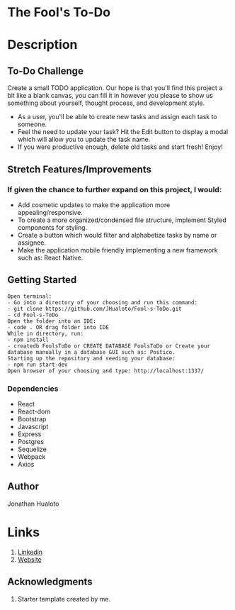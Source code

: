 # The Fool's To-Do

# Description

## To-Do Challenge
Create a small TODO application. Our hope is that you'll find this project a bit like a blank canvas, you can fill it in however you please to show us something about yourself, thought process, and development style. 

* As a user, you'll be able to create new tasks and assign each task to someone. 
* Feel the need to update your task? Hit the Edit button to display a modal which will allow you to update the task name. 
* If you were productive enough, delete old tasks and start fresh! Enjoy!

## Stretch Features/Improvements

### If given the chance to further expand on this project, I would:
- Add cosmetic updates to make the application more appealing/responsive.
- To create a more organized/condensed file structure, implement Styled components for styling.
- Create a button which would filter and alphabetize tasks by name or assignee.
- Make the application mobile friendly implementing a new framework such as: React Native.

## Getting Started 

```
Open terminal:
- Go into a directory of your choosing and run this command:
- git clone https://github.com/JHualoto/Fool-s-ToDo.git
- cd Fool-s-ToDo
Open the folder into an IDE:
- code . OR drag folder into IDE
While in directory, run:
- npm install
- createdb FoolsToDo or CREATE DATABASE FoolsToDo or Create your database manually in a database GUI such as: Postico.
Starting up the repository and seeding your database:
- npm run start-dev
Open browser of your choosing and type: http://localhost:1337/
```

### Dependencies

* React
* React-dom
* Bootstrap
* Javascript
* Express
* Postgres
* Sequelize
* Webpack
* Axios


## Author

Jonathan Hualoto 

# Links

1. [Linkedin](https://www.linkedin.com/in/jonathan-hualoto/)
2. [Website](https://jonathanhualoto.netlify.app/)

## Acknowledgments

1. Starter template created by me.

